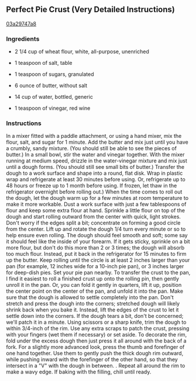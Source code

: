 ## Perfect Pie Crust (Very Detailed Instructions)

[03a29747a8](http://www.food.com/recipe/perfect-pie-crust-very-detailed-instructions-217593)

### Ingredients

 - 2 1/4 cup of wheat flour, white, all-purpose, unenriched

 - 1 teaspoon of salt, table

 - 1 teaspoon of sugars, granulated

 - 6 ounce of butter, without salt

 - 14 cup of water, bottled, generic

 - 1 teaspoon of vinegar, red wine

### Instructions

In a mixer fitted with a paddle attachment, or using a hand mixer, mix the flour, salt, and sugar for 1 minute. Add the butter and mix just until you have a crumbly, sandy mixture. (You should still be able to see the pieces of butter.) In a small bowl, stir the water and vinegar together. With the mixer running at medium speed, drizzle in the water-vinegar mixture and mix just until a dough forms. (You should still see small bits of butter.) Transfer the dough to a work surface and shape into a round, flat disk. Wrap in plastic wrap and refrigerate at least 30 minutes before using. Or, refrigerate up to 48 hours or freeze up to 1 month before using. If frozen, let thaw in the refrigerator overnight before rolling out.) When the time comes to roll out the dough, let the dough warm up for a few minutes at room temperature to make it more workable. Dust a work surface with just a few tablespoons of flour and keep some extra flour at hand. Sprinkle a little flour on top of the dough and start rolling outward from the center with quick, light strokes. Don't worry if the edges split a bit; concentrate on forming a good circle from the center. Lift up and rotate the dough 1/4 turn every minute or so to help ensure even rolling. The dough should feel smooth and soft; some say it should feel like the inside of your forearm. If it gets sticky, sprinkle on a bit more flour, but don't do this more than 2 or 3 times; the dough will absorb too much flour. Instead, put it back in the refrigerator for 15 minutes to firm up the butter. Keep rolling until the circle is at least 2 inches larger than your pan (for example, 12 inches wide for a 10-inch pie pan), or 3 inches larger for deep-dish pies. Set your pie pan nearby. To transfer the crust to the pan, I find it easiest to roll a finished crust up onto the rolling pin, then gently unroll it in the pan. Or, you can fold it gently in quarters, lift it up, position the center point on the center of the pan, and unfold it into the pan. Make sure that the dough is allowed to settle completely into the pan. Don't stretch and press the dough into the corners; stretched dough will likely shrink back when you bake it. Instead, lift the edges of the crust to let it settle down into the corners. If the dough tears a bit, don't be concerned; we'll patch it in a minute. Using scissors or a sharp knife, trim the dough to within 3/4-inch of the rim. Use any extra scraps to patch the crust, pressing with your fingers (wet them if necessary) or set aside. To decorate the rim, fold under the excess dough then just press it all around with the back of a fork. For a slightly more advanced look, press the thumb and forefinger of one hand together. Use them to gently push the thick dough rim outward, while pushing inward with the forefinger of the other hand, so that they intersect in a "V" with the dough in between. . Repeat all around the rim to make a wavy edge. If baking with the filling, chill until ready.